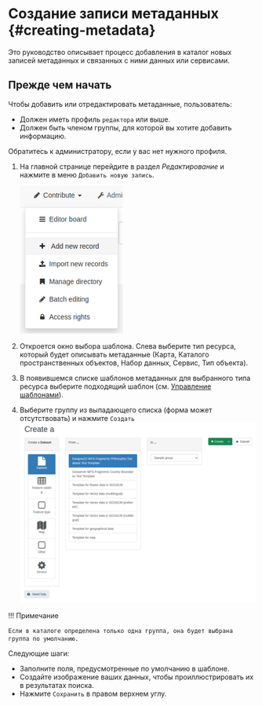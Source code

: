 # Создание записи метаданных {#creating-metadata}

Это руководство описывает процесс добавления в каталог новых записей метаданных и связанных с ними данных или сервисами.

## Прежде чем начать

Чтобы добавить или отредактировать метаданные, пользователь:

- Должен иметь профиль `редактора` или выше.
- Должен быть членом группы, для которой вы хотите добавить информацию.

Обратитесь к администратору, если у вас нет нужного профиля.

1.  На главной странице перейдите в раздел *Редактирование* и нажмите в меню `Добавить новую запись`.

    ![](img/add-new-record.png)

2.  Откроется окно выбора шаблона. Слева выберите тип ресурса, который будет описывать метаданные (Карта, Каталого пространственных объектов, Набор данных, Сервис, Тип объекта).
3.  В появившемся списке шаблонов метаданных для выбранного типа ресурса выберите подходящий шаблон (см. [Управление шаблонами](managing-templates.md)).
4.  Выберите группу из выпадающего списка (форма может отсутствовать) и нажмите `Создать`
    ![](img/creating-metadata.png)

!!! Примечание

    Если в каталоге определена только одна группа, она будет выбрана группа по умолчанию.

Следующие шаги:

- Заполните поля, предусмотренные по умолчанию в шаблоне.
- Создайте изображение ваших данных, чтобы проиллюстрировать их в результатах поиска.
- Нажмите `Сохранить` в правом верхнем углу.